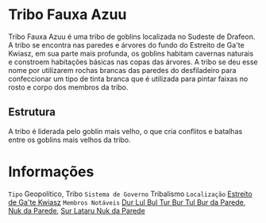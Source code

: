 <!-- TITLE: Tribo Fauxa Azuu -->
<!-- SUBTITLE: Visão geral sobre Tribo Fauxa Azuu -->

# Tribo Fauxa Azuu
Tribo Fauxa Azuu é uma tribo de goblins localizada no Sudeste de Drafeon. A tribo se encontra nas paredes e árvores do fundo do Estreito de Ga'te Kwiasz, em sua parte mais profunda, os goblins habitam cavernas naturais e constroem habitações básicas nas copas das árvores. A tribo se deu esse nome por utilizarem rochas brancas das paredes do desfiladeiro para confeccionar um tipo de tinta branca que é utilizada para pintar faixas no rosto e corpo dos membros da tribo.

## Estrutura
A tribo é liderada pelo goblin mais velho, o que cria conflitos e batalhas entre os goblins mais velhos da tribo.

# Informações
`Tipo` Geopolítico, Tribo
`Sistema de Governo` Tribalismo 
`Localização` [Estreito de Ga'te Kwiasz]()
`Membros Notáveis` [Dur Lul Bul Tur Bur Tul Bur da Parede](), [Nuk da Parede](), [Sur Lataru Nuk da Parede]()

